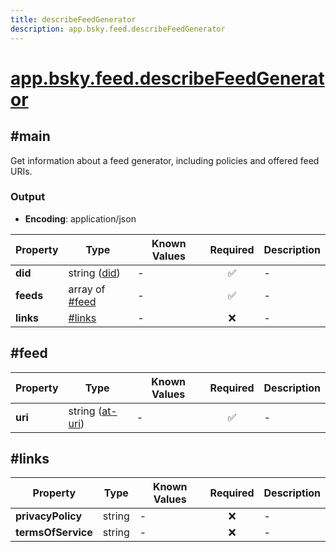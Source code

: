 ```yaml
---
title: describeFeedGenerator
description: app.bsky.feed.describeFeedGenerator
---
```


# [app.bsky.feed.describeFeedGenerator](https://github.com/myConsciousness/atproto.dart/blob/main/lexicons/app/bsky/feed/describeFeedGenerator.json)

## #main

Get information about a feed generator, including policies and offered feed URIs.

### Output

- **Encoding**: application/json

| Property | Type | Known Values | Required | Description |
| --- | --- | --- | :---: | --- |
| **did** | string ([did](https://atproto.com/specs/did)) | - | ✅ | - |
| **feeds** | array of [#feed](#feed) | - | ✅ | - |
| **links** | [#links](#links) | - | ❌ | - |

## #feed

| Property | Type | Known Values | Required | Description |
| --- | --- | --- | :---: | --- |
| **uri** | string ([at-uri](https://atproto.com/specs/at-uri-scheme)) | - | ✅ | - |

## #links

| Property | Type | Known Values | Required | Description |
| --- | --- | --- | :---: | --- |
| **privacyPolicy** | string | - | ❌ | - |
| **termsOfService** | string | - | ❌ | - |
